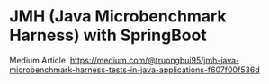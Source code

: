 # JMH (Java Microbenchmark Harness) with SpringBoot

Medium Article: https://medium.com/@truongbui95/jmh-java-microbenchmark-harness-tests-in-java-applications-f607f00f536d